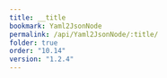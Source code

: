 ```yaml
---
title: __title
bookmark: Yaml2JsonNode
permalink: /api/Yaml2JsonNode/:title/
folder: true
order: "10.14"
version: "1.2.4"
---
```

